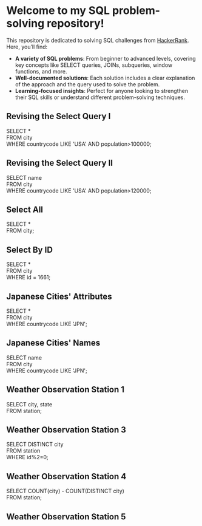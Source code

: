 # **Welcome to my SQL problem-solving repository!**

This repository is dedicated to solving SQL challenges from [HackerRank](https://www.hackerrank.com/). Here, you’ll find:

- **A variety of SQL problems**: From beginner to advanced levels, covering key concepts like SELECT queries, JOINs, subqueries, window functions, and more.
- **Well-documented solutions**: Each solution includes a clear explanation of the approach and the query used to solve the problem.
- **Learning-focused insights**: Perfect for anyone looking to strengthen their SQL skills or understand different problem-solving techniques.

## Revising the Select Query I
SELECT *  
FROM city  
WHERE countrycode LIKE 'USA' AND population>100000;  

## Revising the Select Query II  
SELECT name  
FROM city  
WHERE countrycode LIKE 'USA' AND population>120000;  

## Select All
SELECT *  
FROM city;  

## Select By ID
SELECT *  
FROM city  
WHERE id = 1661;  

## Japanese Cities' Attributes  
SELECT *  
FROM city  
WHERE countrycode LIKE 'JPN';

## Japanese Cities' Names
SELECT name  
FROM city  
WHERE countrycode LIKE 'JPN';  

## Weather Observation Station 1
SELECT city, state  
FROM station;  

## Weather Observation Station 3
SELECT DISTINCT city  
FROM station  
WHERE id%2=0;  

## Weather Observation Station 4
SELECT COUNT(city) - COUNT(DISTINCT city)  
FROM station;  

## Weather Observation Station 5




















